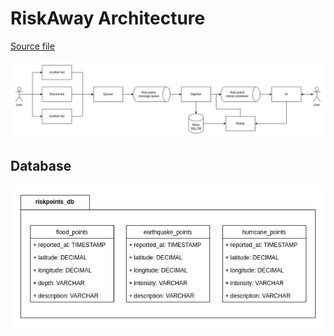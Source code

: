 # RiskAway Architecture

[Source file](./riskaway_arch.drawio)

![Architecture diagram](./architecture_diagram.jpg)

## Database

![Database schema](./database_diagram.jpg)
